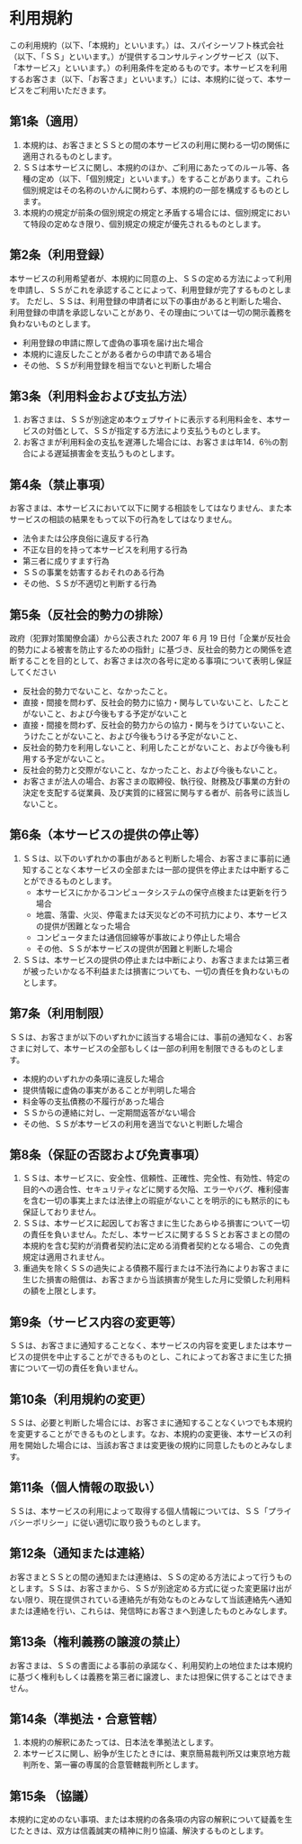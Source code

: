 # 利用規約
この利用規約（以下、「本規約」といいます。）は、スパイシーソフト株式会社（以下、「ＳＳ」といいます。）が提供するコンサルティングサービス（以下、「本サービス」といいます。）の利用条件を定めるものです。本サービスを利用するお客さま（以下、「お客さま」といいます。）には、本規約に従って、本サービスをご利用いただきます。

## 第1条（適用）
1. 本規約は、お客さまとＳＳとの間の本サービスの利用に関わる一切の関係に適用されるものとします。
1. ＳＳは本サービスに関し、本規約のほか、ご利用にあたってのルール等、各種の定め（以下、「個別規定」といいます。）をすることがあります。これら個別規定はその名称のいかんに関わらず、本規約の一部を構成するものとします。
1. 本規約の規定が前条の個別規定の規定と矛盾する場合には、個別規定において特段の定めなき限り、個別規定の規定が優先されるものとします。

## 第2条（利用登録）
本サービスの利用希望者が、本規約に同意の上、ＳＳの定める方法によって利用を申請し、ＳＳがこれを承認することによって、利用登録が完了するものとします。
ただし、ＳＳは、利用登録の申請者に以下の事由があると判断した場合、利用登録の申請を承認しないことがあり、その理由については一切の開示義務を負わないものとします。
- 利用登録の申請に際して虚偽の事項を届け出た場合
- 本規約に違反したことがある者からの申請である場合
- その他、ＳＳが利用登録を相当でないと判断した場合

## 第3条（利用料金および支払方法）
1. お客さまは、ＳＳが別途定め本ウェブサイトに表示する利用料金を、本サービスの対価として、ＳＳが指定する方法により支払うものとします。
1. お客さまが利用料金の支払を遅滞した場合には、お客さまは年14．6％の割合による遅延損害金を支払うものとします。

## 第4条（禁止事項）
お客さまは、本サービスにおいて以下に関する相談をしてはなりません、また本サービスの相談の結果をもって以下の行為をしてはなりません。
- 法令または公序良俗に違反する行為
- 不正な目的を持って本サービスを利用する行為
- 第三者に成りすます行為
- ＳＳの事業を妨害するおそれのある行為
- その他、ＳＳが不適切と判断する行為

## 第5条（反社会的勢力の排除）

政府（犯罪対策閣僚会議）から公表された 2007 年 6 月 19 日付「企業が反社会的勢力による被害を防止するための指針」に基づき、反社会的勢力との関係を遮断することを目的として、お客さまは次の各号に定める事項について表明し保証してください

- 反社会的勢力でないこと、なかったこと。
- 直接・間接を問わず、反社会的勢力に協力・関与していないこと、したことがないこと、および今後もする予定がないこと
- 直接・間接を問わず、反社会的勢力からの協力・関与をうけていないこと、うけたことがないこと、および今後もうける予定がないこと、
- 反社会的勢力を利用しないこと、利用したことがないこと、および今後も利用する予定がないこと。
- 反社会的勢力と交際がないこと、なかったこと、および今後もないこと。
- お客さまが法人の場合、お客さまの取締役、執行役、財務及び事業の方針の決定を支配する従業員、及び実質的に経営に関与する者が、前各号に該当しないこと。


## 第6条（本サービスの提供の停止等）
1. ＳＳは、以下のいずれかの事由があると判断した場合、お客さまに事前に通知することなく本サービスの全部または一部の提供を停止または中断することができるものとします。
    - 本サービスにかかるコンピュータシステムの保守点検または更新を行う場合
    - 地震、落雷、火災、停電または天災などの不可抗力により、本サービスの提供が困難となった場合
    - コンピュータまたは通信回線等が事故により停止した場合
    - その他、ＳＳが本サービスの提供が困難と判断した場合
2. ＳＳは、本サービスの提供の停止または中断により、お客さままたは第三者が被ったいかなる不利益または損害についても、一切の責任を負わないものとします。


## 第7条（利用制限）
ＳＳは、お客さまが以下のいずれかに該当する場合には、事前の通知なく、お客さまに対して、本サービスの全部もしくは一部の利用を制限できるものとします。
- 本規約のいずれかの条項に違反した場合
- 提供情報に虚偽の事実があることが判明した場合
- 料金等の支払債務の不履行があった場合
- ＳＳからの連絡に対し、一定期間返答がない場合
- その他、ＳＳが本サービスの利用を適当でないと判断した場合

## 第8条（保証の否認および免責事項）
1. ＳＳは、本サービスに、安全性、信頼性、正確性、完全性、有効性、特定の目的への適合性、セキュリティなどに関する欠陥、エラーやバグ、権利侵害を含む一切の事実上または法律上の瑕疵がないことを明示的にも黙示的にも保証しておりません。
2. ＳＳは、本サービスに起因してお客さまに生じたあらゆる損害について一切の責任を負いません。ただし、本サービスに関するＳＳとお客さまとの間の本規約を含む契約が消費者契約法に定める消費者契約となる場合、この免責規定は適用されません。
3. 重過失を除くＳＳの過失による債務不履行または不法行為によりお客さまに生じた損害の賠償は、お客さまから当該損害が発生した月に受領した利用料の額を上限とします。


## 第9条（サービス内容の変更等）
ＳＳは、お客さまに通知することなく、本サービスの内容を変更しまたは本サービスの提供を中止することができるものとし、これによってお客さまに生じた損害について一切の責任を負いません。

## 第10条（利用規約の変更）
ＳＳは、必要と判断した場合には、お客さまに通知することなくいつでも本規約を変更することができるものとします。なお、本規約の変更後、本サービスの利用を開始した場合には、当該お客さまは変更後の規約に同意したものとみなします。

## 第11条（個人情報の取扱い）
ＳＳは、本サービスの利用によって取得する個人情報については、ＳＳ「プライバシーポリシー」に従い適切に取り扱うものとします。

## 第12条（通知または連絡）
お客さまとＳＳとの間の通知または連絡は、ＳＳの定める方法によって行うものとします。ＳＳは、お客さまから、ＳＳが別途定める方式に従った変更届け出がない限り、現在提供されている連絡先が有効なものとみなして当該連絡先へ通知または連絡を行い、これらは、発信時にお客さまへ到達したものとみなします。

## 第13条（権利義務の譲渡の禁止）
お客さまは、ＳＳの書面による事前の承諾なく、利用契約上の地位または本規約に基づく権利もしくは義務を第三者に譲渡し、または担保に供することはできません。

## 第14条（準拠法・合意管轄）
1. 本規約の解釈にあたっては、日本法を準拠法とします。
1. 本サービスに関し、紛争が生じたときには、東京簡易裁判所又は東京地方裁判所を、第一審の専属的合意管轄裁判所とします。

## 第15条 （協議）
本規約に定めのない事項、または本規約の各条項の内容の解釈について疑義を生じたときは、双方は信義誠実の精神に則り協議、解決するものとします。


